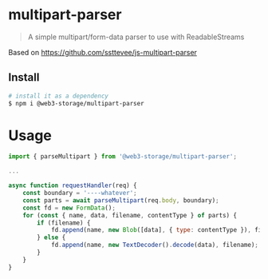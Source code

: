 # multipart-parser

> A simple multipart/form-data parser to use with ReadableStreams

Based on https://github.com/ssttevee/js-multipart-parser

## Install

```sh
# install it as a dependency
$ npm i @web3-storage/multipart-parser
```

# Usage

```js
import { parseMultipart } from '@web3-storage/multipart-parser';

...

async function requestHandler(req) {
    const boundary = '----whatever';
    const parts = await parseMultipart(req.body, boundary);
    const fd = new FormData();
    for (const { name, data, filename, contentType } of parts) {
        if (filename) {
            fd.append(name, new Blob([data], { type: contentType }), filename);
        } else {
            fd.append(name, new TextDecoder().decode(data), filename);
        }
    }
}
```
